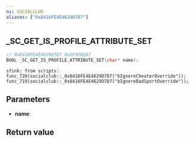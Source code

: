 ```yaml
---
ns: SOCIALCLUB
aliases: ["0x8416FE4E4629D7D7"]
---
```

## _SC_GET_IS_PROFILE_ATTRIBUTE_SET

```c
// 0x8416FE4E4629D7D7 0xDF45B2A7
BOOL _SC_GET_IS_PROFILE_ATTRIBUTE_SET(char* name);
```

```
sfink: from scripts:
func_720(socialclub::_0x8416FE4E4629D7D7("bIgnoreCheaterOverride"));
func_719(socialclub::_0x8416FE4E4629D7D7("bIgnoreBadSportOverride"));
```

## Parameters
* **name**: 

## Return value
